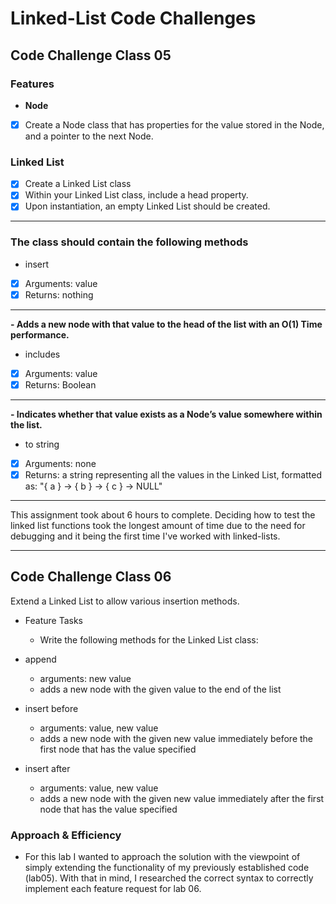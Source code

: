 # Linked-List Code Challenges

## Code Challenge Class 05

### Features

- **Node**

- [x] Create a Node class that has properties for the value stored in the Node, and a pointer to the next Node.

### Linked List

- [x] Create a Linked List class
- [x] Within your Linked List class, include a head property.
- [x] Upon instantiation, an empty Linked List should be created.

---

### The class should contain the following methods

- insert

- [x] Arguments: value
- [x] Returns: nothing

---
**- Adds a new node with that value to the head of the list with an O(1) Time performance.**

- includes

- [x] Arguments: value
- [x] Returns: Boolean

---
**- Indicates whether that value exists as a Node’s value somewhere within the list.**

- to string

- [x] Arguments: none
- [x] Returns: a string representing all the values in the Linked List, formatted as:
"{ a } -> { b } -> { c } -> NULL"

---

This assignment took about 6 hours to complete. Deciding how to test the linked list functions took the longest amount of time due to the need for debugging and it being the first time I've worked with linked-lists.

---

## Code Challenge Class 06

Extend a Linked List to allow various insertion methods.

- Feature Tasks
  - Write the following methods for the Linked List class:

- append
  - arguments: new value
  - adds a new node with the given value to the end of the list

- insert before
  - arguments: value, new value
  - adds a new node with the given new value immediately before the first node that has the value specified

- insert after
  - arguments: value, new value
  - adds a new node with the given new value immediately after the first node that has the value specified

### Approach & Efficiency

- For this lab I wanted to approach the solution with the viewpoint of simply extending the functionality of my previously established code (lab05). With that in mind, I researched the correct syntax to correctly implement each feature request for lab 06.
